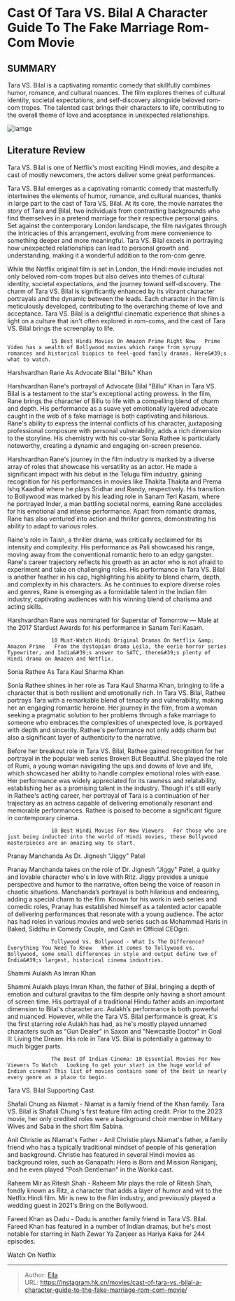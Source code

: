 # Cast Of Tara VS. Bilal A Character Guide To The Fake Marriage Rom-Com Movie


## SUMMARY 



  Tara VS. Bilal is a captivating romantic comedy that skillfully combines humor, romance, and cultural nuances.   The film explores themes of cultural identity, societal expectations, and self-discovery alongside beloved rom-com tropes.   The talented cast brings their characters to life, contributing to the overall theme of love and acceptance in unexpected relationships.  

![iamge](https://static1.srcdn.com/wordpress/wp-content/uploads/2023/12/mixcollage-29-dec-2023-09-13-am-2094.jpg)

## Literature Review

Tara VS. Bilal is one of Netflix&#39;s most exciting Hindi movies, and despite a cast of mostly newcomers, the actors deliver some great performances.




Tara VS. Bilal emerges as a captivating romantic comedy that masterfully intertwines the elements of humor, romance, and cultural nuances, thanks in large part to the cast of Tara VS. Bilal. At its core, the movie narrates the story of Tara and Bilal, two individuals from contrasting backgrounds who find themselves in a pretend marriage for their respective personal gains. Set against the contemporary London landscape, the film navigates through the intricacies of this arrangement, evolving from mere convenience to something deeper and more meaningful. Tara VS. Bilal excels in portraying how unexpected relationships can lead to personal growth and understanding, making it a wonderful addition to the rom-com genre.




While the Netflix original film is set in London, the Hindi movie includes not only beloved rom-com tropes but also delves into themes of cultural identity, societal expectations, and the journey toward self-discovery. The charm of Tara VS. Bilal is significantly enhanced by its vibrant character portrayals and the dynamic between the leads. Each character in the film is meticulously developed, contributing to the overarching theme of love and acceptance. Tara VS. Bilal is a delightful cinematic experience that shines a light on a culture that isn&#39;t often explored in rom-coms, and the cast of Tara VS. Bilal brings the screenplay to life.

                  15 Best Hindi Movies On Amazon Prime Right Now   Prime Video has a wealth of Bollywood movies which range from syrupy romances and historical biopics to feel-good family dramas. Here&#39;s what to watch.   


 Harshvardhan Rane As Advocate Bilal &#34;Billu&#34; Khan 
         




Harshvardhan Rane&#39;s portrayal of Advocate Bilal &#34;Billu&#34; Khan in Tara VS. Bilal is a testament to the star&#39;s exceptional acting prowess. In the film, Rane brings the character of Billu to life with a compelling blend of charm and depth. His performance as a suave yet emotionally layered advocate caught in the web of a fake marriage is both captivating and hilarious. Rane&#39;s ability to express the internal conflicts of his character, juxtaposing professional composure with personal vulnerability, adds a rich dimension to the storyline. His chemistry with his co-star Sonia Rathee is particularly noteworthy, creating a dynamic and engaging on-screen presence.

Harshvardhan Rane&#39;s journey in the film industry is marked by a diverse array of roles that showcase his versatility as an actor. He made a significant impact with his debut in the Telugu film industry, gaining recognition for his performances in movies like Thakita Thakita and Prema Ishq Kaadhal where he plays Sridhar and Randy, respectively. His transition to Bollywood was marked by his leading role in Sanam Teri Kasam, where he portrayed Inder, a man battling societal norms, earning Rane accolades for his emotional and intense performance. Apart from romantic dramas, Rane has also ventured into action and thriller genres, demonstrating his ability to adapt to various roles.




Raine&#39;s role in Taish, a thriller drama, was critically acclaimed for its intensity and complexity. His performance as Pali showcased his range, moving away from the conventional romantic hero to an edgy gangster. Rane&#39;s career trajectory reflects his growth as an actor who is not afraid to experiment and take on challenging roles. His performance in Tara VS. Bilal is another feather in his cap, highlighting his ability to blend charm, depth, and complexity in his characters. As he continues to explore diverse roles and genres, Rane is emerging as a formidable talent in the Indian film industry, captivating audiences with his winning blend of charisma and acting skills.



Harshvardhan Rane was nominated for Superstar of Tomorrow — Male at the 2017 Stardust Awards for his performance in Sanam Teri Kasam.




                  10 Must-Watch Hindi Original Dramas On Netflix &amp; Amazon Prime   From the dystopian drama Leila, the eerie horror series Typewriter, and India&#39;s answer to SATC, there&#39;s plenty of Hindi drama on Amazon and Netflix.   






 Sonia Rathee As Tara Kaul Sharma Khan 
          

Sonia Rathee shines in her role as Tara Kaul Sharma Khan, bringing to life a character that is both resilient and emotionally rich. In Tara VS. Bilal, Rathee portrays Tara with a remarkable blend of tenacity and vulnerability, making her an engaging romantic heroine. Her journey in the film, from a woman seeking a pragmatic solution to her problems through a fake marriage to someone who embraces the complexities of unexpected love, is portrayed with depth and sincerity. Rathee&#39;s performance not only adds charm but also a significant layer of authenticity to the narrative.

Before her breakout role in Tara VS. Bilal, Rathee gained recognition for her portrayal in the popular web series Broken But Beautiful. She played the role of Rumi, a young woman navigating the ups and downs of love and life, which showcased her ability to handle complex emotional roles with ease. Her performance was widely appreciated for its rawness and relatability, establishing her as a promising talent in the industry. Though it&#39;s still early in Rathee&#39;s acting career, her portrayal of Tara is a continuation of her trajectory as an actress capable of delivering emotionally resonant and memorable performances. Rathee is poised to become a significant figure in contemporary cinema.




                  10 Best Hindi Movies For New Viewers   For those who are just being inducted into the world of Hindi movies, these Bollywood masterpieces are an amazing way to start.   



 Pranay Manchanda As Dr. Jignesh &#34;Jiggy&#34; Patel 
          

Pranay Manchanda takes on the role of Dr. Jignesh &#34;Jiggy&#34; Patel, a quirky and lovable character who&#39;s in love with Ritz. Jiggy provides a unique perspective and humor to the narrative, often being the voice of reason in chaotic situations. Manchanda’s portrayal is both hilarious and endearing, adding a special charm to the film. Known for his work in web series and comedic roles, Pranay has established himself as a talented actor capable of delivering performances that resonate with a young audience. The actor has had roles in various movies and web series such as Mohammad Haris in Baked, Siddhu in Comedy Couple, and Cash in Official CEOgiri.




                  Tollywood Vs. Bollywood - What Is The Difference? Everything You Need To Know   When it comes to Tollywood vs. Bollywood, some small differences in style and output define two of India&#39;s largest, historical cinema industries.   



 Shammi Aulakh As Imran Khan 
          

Shammi Aulakh plays Imran Khan, the father of Bilal, bringing a depth of emotion and cultural gravitas to the film despite only having a short amount of screen time. His portrayal of a traditional Hindu father adds an important dimension to Bilal&#39;s character arc. Aulakh’s performance is both powerful and nuanced. However, while the Tara VS. Bilal performance is great, it&#39;s the first starring role Aulakh has had, as he&#39;s mostly played unnamed characters such as &#34;Gun Dealer&#34; in Saxon and &#34;Newcastle Doctor&#34; in Goal II: Living the Dream. His role in Tara VS. Bilal is potentially a gateway to much bigger parts.




                  The Best Of Indian Cinema: 10 Essential Movies For New Viewers To Watch   Looking to get your start in the huge world of Indian cinema? This list of movies contains some of the best in nearly every genre as a place to begin.   



 Tara VS. Bilal Supporting Cast 
          

Shafali Chung as Niamat - Niamat is a family friend of the Khan family. Tara VS. Bilal is Shafali Chung&#39;s first feature film acting credit. Prior to the 2023 movie, her only credited roles were a background choir member in Military Wives and Saba in the short film Sabina.

Anil Christie as Niamat&#39;s Father - Anil Christie plays Niamat&#39;s father, a family friend who has a typically traditional mindset of people of his generation and background. Christie has featured in several Hindi movies as background roles, such as Ganapath: Hero is Born and Mission Raniganj, and he even played &#34;Posh Gentleman&#34; in the Wonka cast.




Raheem Mir as Ritesh Shah - Raheem Mir plays the role of Ritesh Shah, fondly known as Ritz, a character that adds a layer of humor and wit to the Netflix Hindi film. Mir is new to the film industry, and previously played a wedding guest in 2021&#39;s Bring on the Bollywood.

Fareed Khan as Dadu - Dadu is another family friend in Tara VS. Bilal. Fareed Khan has featured in a number of Indian dramas, but he&#39;s most notable for starring in Nath Zewar Ya Zanjeer as Hariya Kaka for 244 episodes.

Watch On Netflix



---

> Author: [Ella](https://instagram.hk.cn/)  
> URL: https://instagram.hk.cn/movies/cast-of-tara-vs.-bilal-a-character-guide-to-the-fake-marriage-rom-com-movie/  

